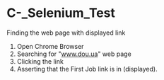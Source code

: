 # C-_Selenium_Test
Finding the web page with displayed link

1. Open Chrome Browser
2. Searching for "www.dou.ua" web page
3. Clicking the link
4. Asserting that the First Job link is in (displayed).
